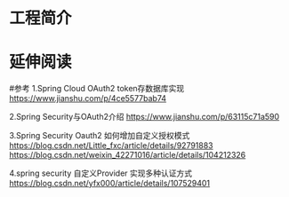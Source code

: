 # 工程简介



# 延伸阅读

#参考
1.Spring Cloud OAuth2 token存数据库实现
    https://www.jianshu.com/p/4ce5577bab74 
    
2.Spring Security与OAuth2介绍
    https://www.jianshu.com/p/63115c71a590
    
3.Spring Security Oauth2 如何增加自定义授权模式
    https://blog.csdn.net/Little_fxc/article/details/92791883
    https://blog.csdn.net/weixin_42271016/article/details/104212326
    
4.spring security 自定义Provider 实现多种认证方式
    https://blog.csdn.net/yfx000/article/details/107529401